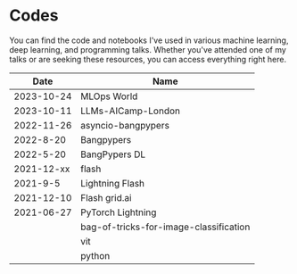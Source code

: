 # Codes

You can find the code and notebooks I've used in various machine learning, deep learning, and programming talks. Whether you've attended one of my talks or are seeking these resources, you can access everything right here.

| Date       | Name                                   |
|------------|----------------------------------------|
| 2023-10-24 | MLOps World                          |
| 2023-10-11 | LLMs-AICamp-London                   |
| 2022-11-26 | asyncio-bangpypers                   |
| 2022-8-20  | Bangpypers                            |
| 2022-5-20  | BangPypers DL                        |
| 2021-12-xx | flash                               |
| 2021-9-5   | Lightning Flash                      |
| 2021-12-10 | Flash grid.ai                        |
| 2021-06-27 | PyTorch Lightning                    |
|            | bag-of-tricks-for-image-classification |
|            | vit                                 |
|            | python                              |
